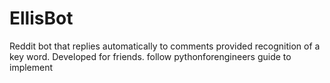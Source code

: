 # EllisBot
Reddit bot that replies automatically to comments provided recognition of a key word. Developed for friends. 
follow pythonforengineers guide to implement
